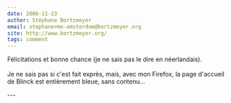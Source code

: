 ```yaml
---
date: 2006-11-23
author: Stéphane Bortzmeyer
email: stephane+me-amsterdam@bortzmeyer.org
site: http://www.bortzmeyer.org/
tags: comment
---
```


<p>Félicitations et bonne chance (je ne sais pas le dire en néerlandais).<br />
<br />
Je ne sais pas si c'est fait exprès, mais, avec mon Firefox, la page d'accueil de Blinck est entièrement bleue, sans contenu...<br />
</p>
---